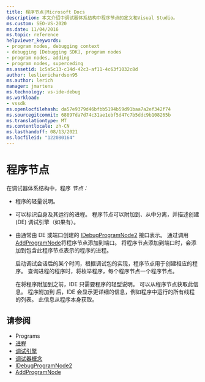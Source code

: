 ```yaml
---
title: 程序节点|Microsoft Docs
description: 本文介绍中调试器体系结构中程序节点的定义和Visual Studio。
ms.custom: SEO-VS-2020
ms.date: 11/04/2016
ms.topic: reference
helpviewer_keywords:
- program nodes, debugging context
- debugging [Debugging SDK], program nodes
- program nodes, adding
- program nodes, superceding
ms.assetid: 1c5a5c13-c14d-42c3-af11-4c63f1032c8d
author: leslierichardson95
ms.author: lerich
manager: jmartens
ms.technology: vs-ide-debug
ms.workload:
- vssdk
ms.openlocfilehash: da57e9379d46bfbb5194b59d91baa7a2ef342f74
ms.sourcegitcommit: 68897da7d74c31ae1ebf5d47c7b5ddc9b108265b
ms.translationtype: MT
ms.contentlocale: zh-CN
ms.lasthandoff: 08/13/2021
ms.locfileid: "122080164"
---
```

# <a name="program-nodes"></a>程序节点
在调试器体系结构中，程序 *节点：*

- 程序的轻量说明。

- 可以标识自身及其运行的进程。 程序节点可以附加到、从中分离，并描述创建 (DE) 调试引擎（如果有）。

- 由通常由 DE 或端口创建的 [IDebugProgramNode2](../../extensibility/debugger/reference/idebugprogramnode2.md) 接口表示。 通过调用 [AddProgramNode](../../extensibility/debugger/reference/idebugportnotify2-addprogramnode.md)将程序节点添加到端口。 将程序节点添加到端口时，会添加到包含此程序节点表示的程序的进程。

  启动调试会话后的某个时间，根据调试包的实现，程序节点用于创建相应的程序。 查询进程的程序时，将枚举程序，每个程序节点一个程序节点。

  在将程序附加到之前，IDE 只需要程序的轻型说明。 可以从程序节点获取此信息。 程序附加到 后，IDE 会显示更详细的信息，例如程序中运行的所有线程的列表。 此信息从程序本身获取。

## <a name="see-also"></a>请参阅
- Programs 
- [进程](../../extensibility/debugger/processes.md)
- [调试引擎](../../extensibility/debugger/debug-engine.md)
- [调试器概念](../../extensibility/debugger/debugger-concepts.md)
- [IDebugProgramNode2](../../extensibility/debugger/reference/idebugprogramnode2.md)
- [AddProgramNode](../../extensibility/debugger/reference/idebugportnotify2-addprogramnode.md)
